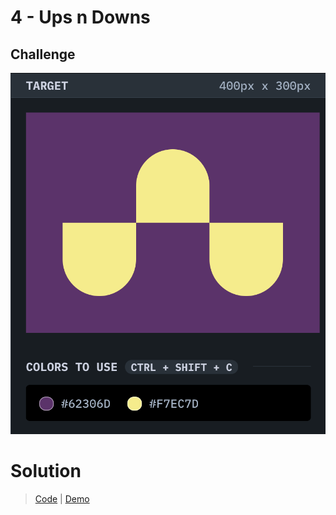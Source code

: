 # 4 - Ups n Downs

## Challenge
![Ups n Downs](./ups-n-downs.png)

# Solution
> [Code](https://github.com/npranto/cssbattle/tree/main/battle-1/ups-n-downs) |
> [Demo](https://npranto.github.io/cssbattle/battle-1/ups-n-downs)
